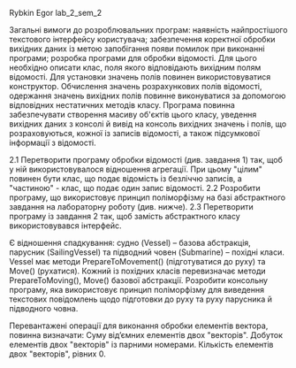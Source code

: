 Rybkin Egor lab_2_sem_2


Загальні вимоги до розроблювальних програм: наявність найпростішого текстового інтерфейсу користувача; забезпечення коректної обробки вихідних даних
із метою запобігання появи помилок при виконанні програми; розробка програми для обробки відомості. Для цього необхідно описати клас, поля якого
відповідають вихідним полям відомості. Для установки значень полів повинен використовуватися конструктор. Обчислення значень розрахункових полів 
відомості, одержання значень вихідних полів повинне виконуватися за допомогою відповідних нестатичних методів класу. Програма повинна забезпечувати 
створення масиву об'єктів цього класу, уведення вихідних даних з консолі й вивід на консоль вихідних значень і полів, що розраховуються, кожної із
записів відомості, а також підсумкової інформації з відомості.


2.1 Перетворити програму обробки відомості (див. завдання 1) так, щоб у ній використовувалося відношення агрегації. При цьому "цілим" повинен бути клас, що подає відомість із безліччю записів, а "частиною" - клас, що подає один запис відомості. 
2.2 Розробити програму, що використовує принцип поліморфізму на базі абстрактного завдання на лабораторну роботу (див. нижче). 
2.3 Перетворити програму із завдання 2 так, щоб замість абстрактного класу використовувався інтерфейс.

Є відношення спадкування: судно (Vessel) – базова абстракція, парусник (SailingVessel) та підводний човен (Submarine) – похідні класи. Vessel має методи PrepareToMovement() (підготуватися до руху) та Move() (рухатися). Кожний із похідних класів перевизначає методи PrepareToMoving(), Move() базової абстракції. Розробити консольну програму, яка використовує принцип поліморфізму для виведення текстових повідомлень щодо підготовки до руху та руху парусника й підводного човна. 

Перевантажені операції для виконання обробки елементів вектора, повинна визначати:
Суму від’ємних елементів двох "векторів".
Добуток елементів двох "векторів" із парними номерами.
Кількість елементів двох "векторів", рівних 0.
